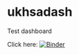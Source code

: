 # ukhsadash
Test dashboard



Click here: [![Binder](https://mybinder.org/badge_logo.svg)](https://mybinder.org/v2/gh/fsmeraldi/ukhsadash/HEAD?urlpath=voila%2Frender%2FDashboard.ipynb)
